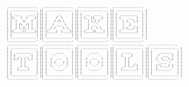 <span style="font-size: 8px !important;" markdown="1">

    .----------------.  .----------------.  .----------------.  .----------------. 
    | .--------------. || .--------------. || .--------------. || .--------------. |
    | | ____    ____ | || |      __      | || |  ___  ____   | || |  _________   | |
    | ||_   \  /   _|| || |     /  \     | || | |_  ||_  _|  | || | |_   ___  |  | |
    | |  |   \/   |  | || |    / /\ \    | || |   | |_/ /    | || |   | |_  \_|  | |
    | |  | |\  /| |  | || |   / ____ \   | || |   |  __'.    | || |   |  _|  _   | |
    | | _| |_\/_| |_ | || | _/ /    \ \_ | || |  _| |  \ \_  | || |  _| |___/ |  | |
    | ||_____||_____|| || ||____|  |____|| || | |____||____| | || | |_________|  | |
    | |              | || |              | || |              | || |              | |
    | '--------------' || '--------------' || '--------------' || '--------------' |
    '----------------'  '----------------'  '----------------'  '----------------' 
    .----------------.  .----------------.  .----------------.  .----------------.  .----------------. 
    | .--------------. || .--------------. || .--------------. || .--------------. || .--------------. |
    | |  _________   | || |     ____     | || |     ____     | || |   _____      | || |    _______   | |
    | | |  _   _  |  | || |   .'    `.   | || |   .'    `.   | || |  |_   _|     | || |   /  ___  |  | |
    | | |_/ | | \_|  | || |  /  .--.  \  | || |  /  .--.  \  | || |    | |       | || |  |  (__ \_|  | |
    | |     | |      | || |  | |    | |  | || |  | |    | |  | || |    | |   _   | || |   '.___`-.   | |
    | |    _| |_     | || |  \  `--'  /  | || |  \  `--'  /  | || |   _| |__/ |  | || |  |`\____) |  | |
    | |   |_____|    | || |   `.____.'   | || |   `.____.'   | || |  |________|  | || |  |_______.'  | |
    | |              | || |              | || |              | || |              | || |              | |
    | '--------------' || '--------------' || '--------------' || '--------------' || '--------------' |
    '----------------'  '----------------'  '----------------'  '----------------'  '----------------' 
                                                                                

</span>